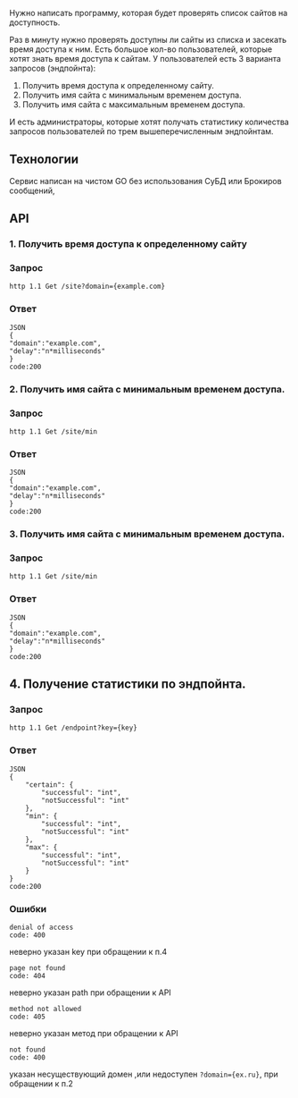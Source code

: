 Нужно написать программу, которая будет проверять список сайтов на доступность.

Раз в минуту нужно проверять доступны ли сайты из списка и засекать время доступа к ним.
Есть большое кол-во пользователей, которые хотят знать время доступа к сайтам.
У пользователей есть 3 варианта запросов (эндпойнта):
1. Получить время доступа к определенному сайту.
2. Получить имя сайта с минимальным временем доступа.
3. Получить имя сайта с максимальным временем доступа.

И есть администраторы, которые хотят получать статистику количества запросов пользователей по трем вышеперечисленным эндпойнтам.

## Технологии
Сервис написан на чистом GO без использования СуБД или Брокиров сообщений,

## API
### 1. Получить время доступа к определенному сайту
###  Запрос 
```
http 1.1 Get /site?domain={example.com}
```
### Ответ
```
JSON
{
"domain":"example.com",
"delay":"n*milliseconds"
}
code:200
```
### 2. Получить имя сайта с минимальным временем доступа.
###  Запрос 
```
http 1.1 Get /site/min
```
### Ответ
```
JSON
{
"domain":"example.com",
"delay":"n*milliseconds"
}
code:200
```
###  3. Получить имя сайта с минимальным временем доступа.
###  Запрос 
```
http 1.1 Get /site/min
```
### Ответ
```
JSON
{
"domain":"example.com",
"delay":"n*milliseconds"
}
code:200
```

##  4. Получение статистики по эндпойнта.
###  Запрос 
```
http 1.1 Get /endpoint?key={key}
```
### Ответ
```
JSON
{
    "certain": {
        "successful": "int",
        "notSuccessful": "int"
    },
    "min": {
        "successful": "int",
        "notSuccessful": "int"
    },
    "max": {
        "successful": "int",
        "notSuccessful": "int"
    }
}
code:200
```

### Ошибки 
```
denial of access
code: 400
```
неверно указан key при обращении к п.4

```
page not found
code: 404
```
неверно указан path при обращении к API
```
method not allowed
code: 405
```
неверно указан метод при обращении к API
```
not found
code: 400
```
указан несуществующий домен ,или недоступен `?domain={ex.ru}`, при обращении к п.2
